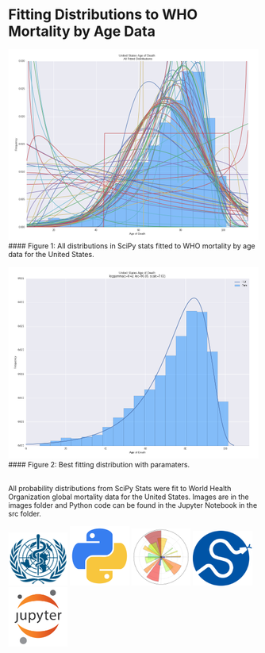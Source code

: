 # Fitting Distributions to WHO Mortality by Age Data

<img src="images/all_dist.png" width="800">
#### Figure 1: All distributions in SciPy stats fitted to WHO mortality by age data for the United States.
<br>
<br>
<img src="images/best_fit.png" width="800">
#### Figure 2: Best fitting distribution with paramaters.
<br>
<br>

All probability distributions from SciPy Stats were fit to World Health Organization global mortality data for the United States.  Images are in the images folder and Python code can be found in the Jupyter Notebook in the src folder.
<br>
<br>
<img src="images/logos/who.png" width="120">
<img src="images/logos/python.png" width="120">
<img src="images/logos/matplotlib.png" width="120">
<img src="images/logos/scipy.png" width="120">
<img src="images/logos/jupyter.png" width="120">
